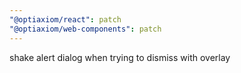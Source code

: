 ```yaml
---
"@optiaxiom/react": patch
"@optiaxiom/web-components": patch
---
```


shake alert dialog when trying to dismiss with overlay
